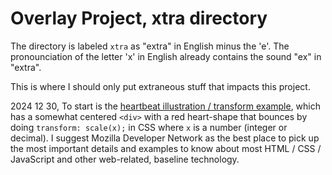 # Overlay Project, xtra directory

The directory is labeled `xtra` as "extra" in English minus the 'e'. The pronounciation of the letter 'x' in English already contains the sound "ex" in "extra". 

This is where I should only put extraneous stuff that impacts this project.

2024 12 30, To start is the [heartbeat illustration / transform example](heartbeat-illustration.html), which has a somewhat centered `<div>` with a red heart-shape that bounces by doing `transform: scale(x);` in CSS where `x` is a number (integer or decimal). I suggest Mozilla Developer Network as the best place to pick up the most important details and examples to know about most HTML / CSS / JavaScript and other web-related, baseline technology.
